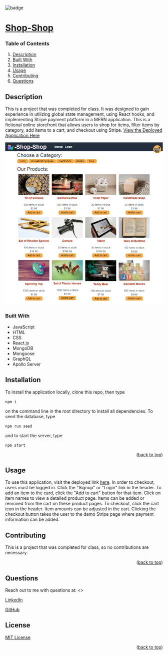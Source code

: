 
<div id="top"></div>

![badge](https://img.shields.io/badge/license-MIT-brightgreen)

# [Shop-Shop](https://github.com/apatheticjedi/shop-shop)

### Table of Contents

1. [Description](#description)
2. [Built With](#built-with)
3. [Installation](#installation)
4. [Usage](#usage)
5. [Contributing](#contributing)
7. [Questions](#questions)

## Description

This is a project that was completed for class. It was designed to gain experience in utilizing global state management, using React hooks, and implementing Stripe payment platform in a MERN application. This is a fictional online storefront that allows users to shop for items, filter items by category, add items to a cart, and checkout using Stripe. [View the Deployed Application Here](https://fast-tor-91601.herokuapp.com/)

![Shop Shop Screenshot](/client/public/images/screencapture-fast-tor-91601-herokuapp-2023-02-09-17_21_04.png)

### Built With


* JavaScript
* HTML
* CSS
* React.js
* MongoDB
* Mongoose
* GraphQL
* Apollo Server 

## Installation

To install the application locally, clone this repo, then type 
~~~
npm i
~~~ 
on the command line in the root directory to install all dependencies. To seed the database, type 
~~~
npm run seed
~~~ 
and to start the server, type 
~~~
npm start
~~~

<p align="right">(<a href="#top">back to top</a>)</p>

## Usage

To use this application, visit the deployed link [here](https://fast-tor-91601.herokuapp.com/). In order to checkout, users must be logged in. Click the "Signup" or "Login" link in the header. To add an item to the card, click the "Add to cart" button for that item. Click on item names to view a detailed product page. Items can be added or removed from the cart on these product pages. To checkout, click the cart icon in the header. Item amounts can be adjusted in the cart. Clicking the checkout button takes the user to the demo Stripe page where payment information can be added.

## Contributing

This is a project that was completed for class, so no contributions are necessary.

<p align="right">(<a href="#top">back to top</a>)</p>



## Questions

Reach out to me with questions at:
<>

[LinkedIn](https://www.linkedin.com/in/davidlundt/)

[GitHub](https://github.com/apatheticjedi)


## License

[MIT License](https://spdx.org/licenses/MIT.html)


<p align="right">(<a href="#top">back to top</a>)</p>
